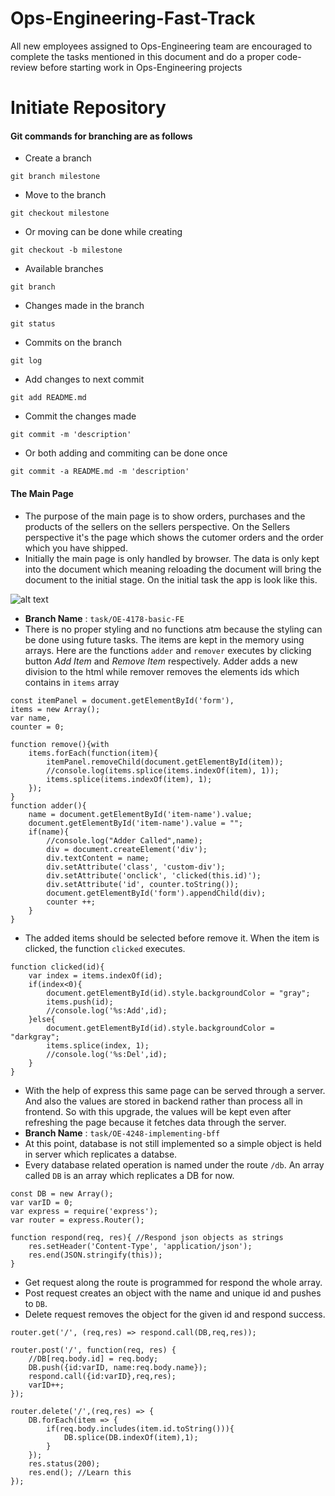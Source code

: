 # Ops-Engineering-Fast-Track
All new employees assigned to Ops-Engineering team are encouraged to complete the tasks mentioned in this document and do a proper code-review before starting work in Ops-Engineering projects

# Initiate Repository

#### Git commands for branching are as follows
- Create a branch
```
git branch milestone
```
- Move to the branch
```
git checkout milestone
```
- Or moving can be done while creating
```
git checkout -b milestone
```
- Available branches
```
git branch
```
- Changes made in the branch
```
git status
```
- Commits on the branch
```
git log
```
- Add changes to next commit
```
git add README.md
```
- Commit the changes made
```
git commit -m 'description'
```
- Or both adding and commiting can be done once
```
git commit -a README.md -m 'description'
```
#### The Main Page
- The purpose of the main page is to show orders, purchases and the products of the sellers on the sellers perspective. On the Sellers perspective it's the page which shows the cutomer orders and the order which you have shipped.
- Initially the main page is only handled by browser. The data is only kept into the document which meaning reloading the document will bring the document to the initial stage. On the initial task the app is look like this.

![alt text](https://i.ibb.co/89FZ2gT/Screenshot-from-2019-03-29-15-52-09.png)

- **Branch Name** : ```task/OE-4178-basic-FE```
- There is no proper styling and no functions atm because the styling can be done using future tasks. The items are kept in the memory using arrays. Here are the functions ```adder``` and ```remover``` executes by clicking button *Add Item* and *Remove Item* respectively. Adder adds a new division to the html while remover removes the elements ids which contains in ```items``` array
```
const itemPanel = document.getElementById('form'),
items = new Array();
var name,
counter = 0;

function remove(){with 
    items.forEach(function(item){
        itemPanel.removeChild(document.getElementById(item));
        //console.log(items.splice(items.indexOf(item), 1));
        items.splice(items.indexOf(item), 1);
    });
}
function adder(){
    name = document.getElementById('item-name').value;
    document.getElementById('item-name').value = "";
    if(name){
        //console.log("Adder Called",name);
        div = document.createElement('div');
        div.textContent = name;
        div.setAttribute('class', 'custom-div');
        div.setAttribute('onclick', 'clicked(this.id)');
        div.setAttribute('id', counter.toString());
        document.getElementById('form').appendChild(div);
        counter ++;
    }
}
```
- The added items should be selected before remove it. When the item is clicked, the function ```clicked``` executes.
```
function clicked(id){
    var index = items.indexOf(id);
    if(index<0){
        document.getElementById(id).style.backgroundColor = "gray";
        items.push(id);
        //console.log('%s:Add',id);
    }else{
        document.getElementById(id).style.backgroundColor = "darkgray";
        items.splice(index, 1);
        //console.log('%s:Del',id);
    }
}
```

- With the help of express this same page can be served through a server. And also the values are stored in backend rather than process all in frontend. So with this upgrade, the values will be kept even after refreshing the page because it fetches data through the server.
- **Branch Name** : ```task/OE-4248-implementing-bff```
- At this point, database is not still implemented so a simple object is held in server which replicates a databse.
- Every database related operation is named under the route ``/db``. An array called ``DB`` is an array which replicates a DB for now. 

```
const DB = new Array();
var varID = 0;
var express = require('express');
var router = express.Router();

function respond(req, res){ //Respond json objects as strings
    res.setHeader('Content-Type', 'application/json');
    res.end(JSON.stringify(this));
}
```
- Get request along the route is programmed for respond the whole array.
- Post request creates an object with the name and unique id and pushes to ``DB``.
- Delete request removes the object for the given id and respond success.
```
router.get('/', (req,res) => respond.call(DB,req,res));

router.post('/', function(req, res) {
    //DB[req.body.id] = req.body;
    DB.push({id:varID, name:req.body.name});
    respond.call({id:varID},req,res);
    varID++;
});

router.delete('/',(req,res) => {
    DB.forEach(item => {
        if(req.body.includes(item.id.toString())){
            DB.splice(DB.indexOf(item),1);
        }
    });
    res.status(200);
    res.end(); //Learn this
});
```
